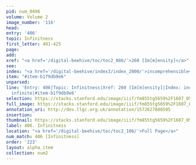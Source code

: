 ```yaml
---
pid: num_0496
volume: Volume 2
image_number: '116'
head: 
entry: '406'
topic: Infinitness
first_letter: 401-425
page: 
add: 
xref: "<a href='/digital-beehive/toc/toc2_086/'>260 [Im[m]ensity]</a>"
see: 
index: "<a href='/digital-beehive/index3/index_2000/'>incomprehensible</a>|<a href='/digital-beehive/index3/index_2034/'>infinite</a>"
item: "#item-b1f9db9e6"
unparsed: 
line: 'Entry: 406|Topic: Infinitness|Xref: 260 [Im[m]ensity]|Index: incomprehensible|Index:
  infinite|#item-b1f9db9e6'
selection: https://stacks.stanford.edu/image/iiif/fm855tg5659%2F1607_0583/922,3760,2868,507/full/0/default.jpg
full_image: https://stacks.stanford.edu/image/iiif/fm855tg5659%2F1607_0583/full/full/0/default.jpg
annotation_uri: http://dev.llgc.org.uk/annotation/1572627888505
insertion: 
thumbnail: https://stacks.stanford.edu/image/iiif/fm855tg5659%2F1607_0583/922,3760,600,180/250,/0/default.jpg
label: 406. Infinitness
location: "<a href='/digital-beehive/toc/toc2_106/'>Full Page</a>"
num_match: 406 [Infinitness]
order: '223'
layout: alpha_item
collection: num2
---
```

